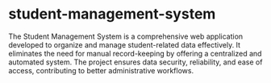 # student-management-system
The Student Management System is a comprehensive web application developed to organize and  manage student-related data effectively. It eliminates the need for manual record-keeping by offering a  centralized and automated system. The project ensures data security, reliability, and ease of access,  contributing to better administrative workflows.
